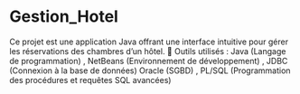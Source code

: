 # Gestion_Hotel
Ce projet est une application Java offrant une interface intuitive pour gérer les réservations des chambres d’un hôtel.  🔧 Outils utilisés :  Java (Langage de programmation) , NetBeans (Environnement de développement)  , JDBC (Connexion à la base de données)  Oracle (SGBD) , PL/SQL (Programmation des procédures et requêtes SQL avancées)
